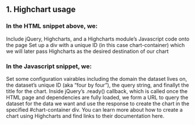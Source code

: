## 1. Highchart usage

### In the HTML snippet above, we:

Include jQuery, Highcharts, and a Highcharts module’s Javascript code onto the page
Set up a div with a unique ID (in this case chart-container) which we will later pass Highcharts as the desired destination of our chart

### In the Javascript snippet, we:

Set some configuration vairables including the domain the dataset lives on, the dataset’s unique ID (aka “four by four”), the query string, and finallyt the title for the chart.
Inside jQuery’s .ready() callback, which is called once the HTML page and dependencies are fully loaded, 
we form a URL to query the dataset for the data we want and use the response to create the chart 
in the specified #chart-container div. You can learn more about how to create a chart 
using Highcharts and find links to their documentation here.
